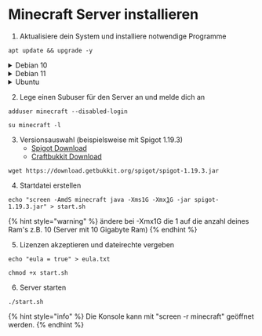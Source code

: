 # Minecraft Server installieren

1. Aktualisiere dein System und installiere notwendige Programme

```
apt update && upgrade -y
```

<details>

<summary>Debian 10</summary>

```
apt-key adv --keyserver hkp://keyserver.ubuntu.com:80 --recv-keys 73C3DB2A
```

```
echo "deb http://ppa.launchpad.net/linuxuprising/java/ubuntu focal main" | tee /etc/apt/sources.list.d/java.list
```

```
apt update
```

```
apt install screen gnupg oracle-java17-installer -y
```

Akzeptiere die Lizenz Bedingungen indem du mit **TAB** auf "OK" gehst und mit **ENTER** bestätigst. Im folgendem Fenster gehst du auf "JA" und bestätigst wieder mit **ENTER**.

</details>

<details>

<summary>Debian 11</summary>

```
apt install screen openjdk-17-jre-headless -y 
```

</details>

<details>

<summary>Ubuntu</summary>

```
sudo apt install screen gnupg software-properties-common -y
```

```
sudo add-apt-repository ppa:linuxuprising/java
```

```
sudo apt update
```

```
sudo apt install oracle-java17-installer -y
```

Akzeptiere die Lizenz Bedingungen indem du mit **TAB** auf "OK" gehst und mit **ENTER** bestätigst. Im folgendem Fenster gehst du auf "JA" und bestätigst wieder mit **ENTER**.

</details>

2. Lege einen Subuser für den Server an und melde dich an

```
adduser minecraft --disabled-login
```

```
su minecraft -l
```

3. Versionsauswahl (beispielsweise mit Spigot 1.19.3)
   * [Spigot Download](https://getbukkit.org/download/spigot)
   * [Craftbukkit Download](https://getbukkit.org/download/craftbukkit)

```
wget https://download.getbukkit.org/spigot/spigot-1.19.3.jar
```

4. Startdatei erstellen

<pre><code>echo "screen -AmdS minecraft java -Xms1G -Xmx<a data-footnote-ref href="#user-content-fn-1">1</a>G -jar spigot-1.19.3.jar" > start.sh
</code></pre>

{% hint style="warning" %}
ändere bei -Xmx1G die 1 auf die anzahl deines Ram's z.B. 10 (Server mit 10 Gigabyte Ram)
{% endhint %}

5. Lizenzen akzeptieren und dateirechte vergeben

```
echo "eula = true" > eula.txt
```

```
chmod +x start.sh
```

6. Server starten

```
./start.sh
```

{% hint style="info" %}
Die Konsole kann mit "screen -r minecraft" geöffnet werden.
{% endhint %}

[^1]: 
